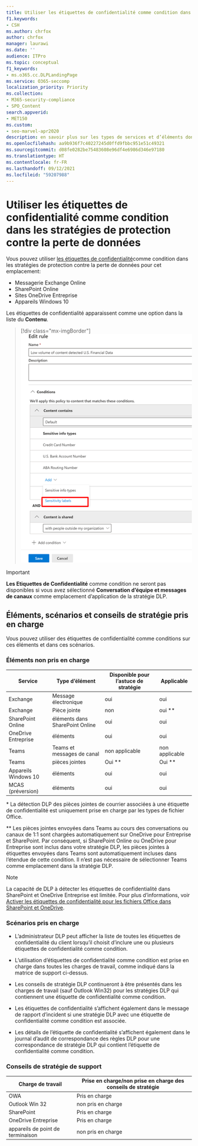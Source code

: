 ```yaml
---
title: Utiliser les étiquettes de confidentialité comme condition dans les stratégies de protection contre la perte de données
f1.keywords:
- CSH
ms.author: chrfox
author: chrfox
manager: laurawi
ms.date: ''
audience: ITPro
ms.topic: conceptual
f1_keywords:
- ms.o365.cc.DLPLandingPage
ms.service: O365-seccomp
localization_priority: Priority
ms.collection:
- M365-security-compliance
- SPO_Content
search.appverid:
- MET150
ms.custom:
- seo-marvel-apr2020
description: en savoir plus sur les types de services et d’éléments dont vous pouvez utiliser les étiquettes de confidentialité comme conditions dans les stratégies DLP
ms.openlocfilehash: aa9b936f7c40227245d0ffd9fbbc951e51c49321
ms.sourcegitcommit: d08fe0282be75483608e96df4e6986d346e97180
ms.translationtype: HT
ms.contentlocale: fr-FR
ms.lasthandoff: 09/12/2021
ms.locfileid: "59207988"
---
```

# <a name="use-sensitivity-labels-as-conditions-in-dlp-policies"></a>Utiliser les étiquettes de confidentialité comme condition dans les stratégies de protection contre la perte de données

Vous pouvez utiliser [ les étiquettes de confidentialité](sensitivity-labels.md)comme condition dans les stratégies de protection contre la perte de données pour cet emplacement:

- Messagerie Exchange Online
- SharePoint Online
- Sites OneDrive Entreprise
- Appareils Windows 10

Les étiquettes de confidentialité apparaissent comme une option dans la liste du **Contenu**.

> [!div class="mx-imgBorder"]
> ![étiquette de confidentialité comme condition](../media/dlp-sensitivity-label-as-a-condition.png)

> [!IMPORTANT]
> **Les Etiquettes de Confidentialité** comme condition ne seront pas disponibles si vous avez sélectionné **Conversation d’équipe et messages de canaux** comme emplacement d’application de la stratégie DLP.


## <a name="supported-items-scenarios-and-policy-tips"></a>Éléments, scénarios et conseils de stratégie pris en charge

Vous pouvez utiliser des étiquettes de confidentialité comme conditions sur ces éléments et dans ces scénarios.

### <a name="supported-items"></a>Éléments non pris en charge 

|Service  |Type d’élément  |Disponible pour l’astuce de stratégie  |Applicable  |
|---------|---------|---------|---------|
|Exchange    |Message électronique         |oui         |oui         |
|Exchange    |Pièce jointe         |non         |oui **         |
|SharePoint Online     |éléments dans SharePoint Online         |oui         |oui         |
|OneDrive Entreprise     |éléments         |oui         |oui         |
|Teams     |Teams et messages de canal         |non applicable         |non applicable         |
|Teams     |pièces jointes         |Oui **         |Oui **         |
|Appareils Windows 10     |éléments         |oui         |oui         |
|MCAS (préversion) |éléments         |oui         |oui         |

\* La détection DLP des pièces jointes de courrier associées à une étiquette de confidentialité est uniquement prise en charge par les types de fichier Office.

\** Les pièces jointes envoyées dans Teams au cours des conversations ou canaux de 1:1 sont chargées automatiquement sur OneDrive pour Entreprise et SharePoint. Par conséquent, si SharePoint Online ou OneDrive pour Entreprise sont inclus dans votre stratégie DLP, les pièces jointes à étiquettes envoyées dans Teams sont automatiquement incluses dans l’étendue de cette condition. Il n’est pas nécessaire de sélectionner Teams comme emplacement dans la stratégie DLP.

> [!NOTE]
> La capacité de DLP à détecter les étiquettes de confidentialité dans SharePoint et OneDrive Entreprise est limitée. Pour plus d’informations, voir [Activer les étiquettes de confidentialité pour les fichiers Office dans SharePoint et OneDrive](sensitivity-labels-sharepoint-onedrive-files.md#limitations).

### <a name="supported-scenarios"></a>Scénarios pris en charge

- L’administrateur DLP peut afficher la liste de toutes les étiquettes de confidentialité du client lorsqu’il choisit d’inclure une ou plusieurs étiquettes de confidentialité comme condition.

- L’utilisation d’étiquettes de confidentialité comme condition est prise en charge dans toutes les charges de travail, comme indiqué dans la matrice de support ci-dessus.

- Les conseils de stratégie DLP continueront à être présentés dans les charges de travail (sauf Outlook Win32) pour les stratégies DLP qui contiennent une étiquette de confidentialité comme condition.

- Les étiquettes de confidentialité s’affichent également dans le message de rapport d’incident si une stratégie DLP avec une étiquette de confidentialité comme condition est associée.

- Les détails de l’étiquette de confidentialité s’affichent également dans le journal d’audit de correspondance des règles DLP pour une correspondance de stratégie DLP qui contient l’étiquette de confidentialité comme condition.


### <a name="support-policy-tips"></a>Conseils de stratégie de support


|Charge de travail  |Prise en charge/non prise en charge des conseils de stratégie  |
|---------|---------|
|OWA |    Pris en charge     |
|Outlook Win 32    |  non pris en charge       |
|SharePoint   |   Pris en charge      |
|OneDrive Entreprise    |    Pris en charge     |
|appareils de point de terminaison   |  non pris en charge       |
